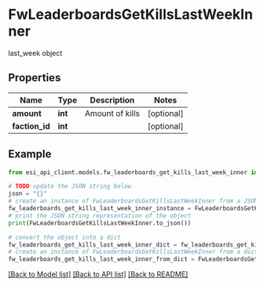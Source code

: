 # FwLeaderboardsGetKillsLastWeekInner

last_week object

## Properties

Name | Type | Description | Notes
------------ | ------------- | ------------- | -------------
**amount** | **int** | Amount of kills | [optional] 
**faction_id** | **int** |  | [optional] 

## Example

```python
from esi_api_client.models.fw_leaderboards_get_kills_last_week_inner import FwLeaderboardsGetKillsLastWeekInner

# TODO update the JSON string below
json = "{}"
# create an instance of FwLeaderboardsGetKillsLastWeekInner from a JSON string
fw_leaderboards_get_kills_last_week_inner_instance = FwLeaderboardsGetKillsLastWeekInner.from_json(json)
# print the JSON string representation of the object
print(FwLeaderboardsGetKillsLastWeekInner.to_json())

# convert the object into a dict
fw_leaderboards_get_kills_last_week_inner_dict = fw_leaderboards_get_kills_last_week_inner_instance.to_dict()
# create an instance of FwLeaderboardsGetKillsLastWeekInner from a dict
fw_leaderboards_get_kills_last_week_inner_from_dict = FwLeaderboardsGetKillsLastWeekInner.from_dict(fw_leaderboards_get_kills_last_week_inner_dict)
```
[[Back to Model list]](../README.md#documentation-for-models) [[Back to API list]](../README.md#documentation-for-api-endpoints) [[Back to README]](../README.md)


